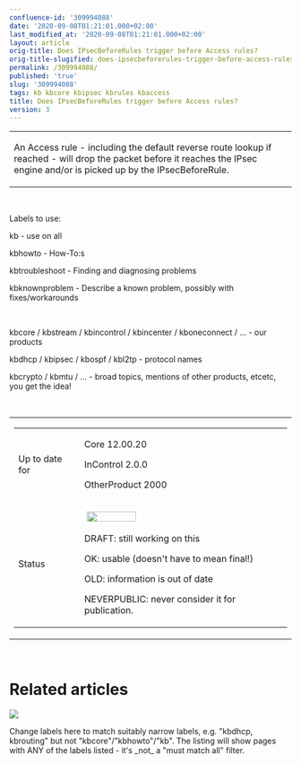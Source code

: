 ```yaml
---
confluence-id: '309994088'
date: '2020-09-08T01:21:01.000+02:00'
last_modified_at: '2020-09-08T01:21:01.000+02:00'
layout: article
orig-title: Does IPsecBeforeRules trigger before Access rules?
orig-title-slugified: does-ipsecbeforerules-trigger-before-access-rules-
permalink: /309994088/
published: 'true'
slug: '309994088'
tags: kb kbcore kbipsec kbrules kbaccess
title: Does IPsecBeforeRules trigger before Access rules?
version: 3
---
```


<div class="contentLayout2">
<div class="columnLayout two-equal" data-layout="two-equal">
<div class="cell normal" data-type="normal">
<div class="innerCell">
<table class="wysiwyg-macro" data-macro-name="excerpt" data-macro-id="2a6e168f-b284-4015-a70f-5110bdc4ede8" data-macro-parameters="atlassian-macro-output-type=INLINE" data-macro-schema-version="1" style="background-image: url(/plugins/servlet/confluence/placeholder/macro-heading?definition=e2V4Y2VycHQ6YXRsYXNzaWFuLW1hY3JvLW91dHB1dC10eXBlPUlOTElORX0&amp;locale=en_GB&amp;version=2); background-repeat: no-repeat;" data-macro-body-type="RICH_TEXT"><tr><td class="wysiwyg-macro-body"><p>An Access rule - including the default reverse route lookup if reached - will drop the packet before it reaches the IPsec engine and/or is picked up by the IPsecBeforeRule.</p></td></tr></table><p><br /></p><p><span class="text-placeholder">Labels to use: </span></p><p><span class="text-placeholder">kb - use on all </span></p><p><span class="text-placeholder">kbhowto - How-To:s</span></p><p><span class="text-placeholder">kbtroubleshoot - Finding and diagnosing problems </span></p><p><span class="text-placeholder">kbknownproblem - Describe a known problem, possibly with fixes/workarounds </span></p><p><br /></p><p><span class="text-placeholder">kbcore / kbstream / kbincontrol / kbincenter / kboneconnect / ... - our products </span></p><p><span class="text-placeholder">kbdhcp / kbipsec / kbospf / kbl2tp - protocol names </span></p><p><span class="text-placeholder">kbcrypto / kbmtu / ... - broad topics, mentions of other products, etcetc, you get the idea! </span></p><p><br /></p></div>
</div>
<div class="cell normal" data-type="normal">
<div class="innerCell">
<table class="wysiwyg-macro" data-macro-name="details" data-macro-id="d6c80c04-42e9-45c0-8446-1df87ed8ca22" data-macro-schema-version="1" style="background-image: url(/plugins/servlet/confluence/placeholder/macro-heading?definition=e2RldGFpbHN9&amp;locale=en_GB&amp;version=2); background-repeat: no-repeat;" data-macro-body-type="RICH_TEXT"><tr><td class="wysiwyg-macro-body"><table class="wrapped confluenceTable"><colgroup> <col /> <col /> </colgroup><tbody><tr><td class="confluenceTd"><p>Up to date for</p></td><td class="confluenceTd"><p>Core 12.00.20</p><p><span class="text-placeholder">InControl 2.0.0 </span></p><p><span class="text-placeholder">OtherProduct 2000 </span></p></td></tr><tr><td colspan="1" class="confluenceTd">Status</td><td colspan="1" class="confluenceTd"><div class="content-wrapper"><p> <img class="editor-inline-macro" height="18" width="88" src="/plugins/servlet/status-macro/placeholder?title=OK&amp;colour=Green" data-macro-name="status" data-macro-id="000e7e8f-43e7-42ba-90a3-a0bc34ddfd27" data-macro-parameters="colour=Green|title=OK" data-macro-schema-version="1"></p><p><span class="text-placeholder">DRAFT: still working on this </span></p><p><span class="text-placeholder">OK: usable (doesn't have to mean final!) </span></p><p><span class="text-placeholder">OLD: information is out of date </span></p><p><span class="text-placeholder">NEVERPUBLIC: never consider it for publication.</span></p></div></td></tr></tbody></table></td></tr></table></div>
</div>
</div>
<div class="columnLayout single" data-layout="single">
<div class="cell normal" data-type="normal">
<div class="innerCell">
<p><br /></p></div>
</div>
</div>
<div class="columnLayout single" data-layout="single">
<div class="cell normal" data-type="normal">
<div class="innerCell">
<h1>Related articles</h1><p><img class="editor-inline-macro" src="/plugins/servlet/confluence/placeholder/macro?definition=e2NvbnRlbnRieWxhYmVsOnNvcnQ9bW9kaWZpZWR8ZXhjZXJwdFR5cGU9cmljaCBjb250ZW50fGNxbD1sYWJlbCBpbiAoImticnVsZXMiLCJrYmlwc2VjIiwia2JhY2Nlc3MiKSBhbmQgdHlwZSA9ICJwYWdlIn0&amp;locale=en_GB&amp;version=2" data-macro-name="contentbylabel" data-macro-id="70126db8-cab4-4e66-8e8d-316ee9262f9f" data-macro-parameters="cql=label in (&quot;kbrules&quot;,&quot;kbipsec&quot;,&quot;kbaccess&quot;) and type \= &quot;page&quot;|excerptType=rich content|sort=modified" data-macro-schema-version="3"></p><p><span class="text-placeholder"> Change labels here to match suitably narrow labels, e.g. "kbdhcp, kbrouting" but not "kbcore"/"kbhowto"/"kb". The listing will show pages with ANY of the labels listed - it's _not_ a "must match all" filter. </span></p><p><br /></p><p><br /></p></div>
</div>
</div>
</div>